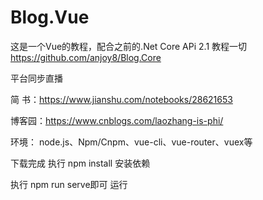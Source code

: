 # Blog.Vue
这是一个Vue的教程，配合之前的.Net Core APi 2.1 教程一切
https://github.com/anjoy8/Blog.Core

平台同步直播

简  书：https://www.jianshu.com/notebooks/28621653

博客园：https://www.cnblogs.com/laozhang-is-phi/

环境：
node.js、Npm/Cnpm、vue-cli、vue-router、vuex等

下载完成
执行 npm install 安装依赖

执行 npm run serve即可 运行

